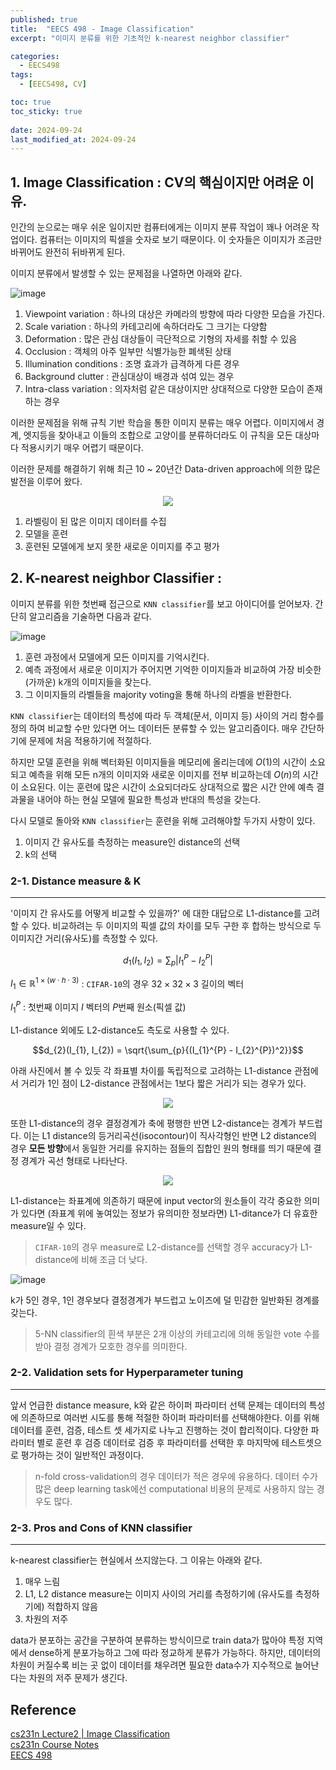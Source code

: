 ```yaml
---
published: true
title:  "EECS 498 - Image Classification"
excerpt: "이미지 분류를 위한 기초적인 k-nearest neighbor classifier"

categories:
  - EECS498
tags:
  - [EECS498, CV]

toc: true
toc_sticky: true
 
date: 2024-09-24
last_modified_at: 2024-09-24
---
```

## 1. Image Classification : CV의 핵심이지만 어려운 이유.
인간의 눈으로는 매우 쉬운 일이지만 컴퓨터에게는 이미지 분류 작업이 꽤나 어려운 작업이다. 컴퓨터는 이미지의 픽셀을 숫자로 보기 때문이다. 이 숫자들은 이미지가 조금만 바뀌어도 완전히 뒤바뀌게 된다.      


이미지 분류에서 발생할 수 있는 문제점을 나열하면 아래와 같다.

![image](https://cs231n.github.io/assets/challenges.jpeg)

1. Viewpoint variation : 하나의 대상은 카메라의 방향에 따라 다양한 모습을 가진다.
2. Scale variation : 하나의 카테고리에 속하더라도 그 크기는 다양함
3. Deformation : 많은 관심 대상들이 극단적으로 기형의 자세를 취할 수 있음
4. Occlusion : 객체의 아주 일부만 식별가능한 폐색된 상태
5. Illumination conditions : 조명 효과가 급격하게 다른 경우
6. Background clutter : 관심대상이 배경과 섞여 있는 경우
7. Intra-class variation : 의자처럼 같은 대상이지만 상대적으로 다양한 모습이 존재하는 경우
  

이러한 문제점을 위해 규칙 기반 학습을 통한 이미지 분류는 매우 어렵다.
이미지에서 경계, 엣지등을 찾아내고 이들의 조합으로 고양이를 분류하더라도 이 규칙을 모든 대상마다 적용시키기 매우 어렵기 때문이다. 

이러한 문제를 해결하기 위해 최근 10 ~ 20년간 Data-driven approach에 의한 많은 발전을 이루어 왔다.

<div align = "center">
<img src ="https://github.com/user-attachments/assets/98416ff5-d6f4-43b2-8266-e8991a761a92">
</div>

1. 라벨링이 된 많은 이미지 데이터를 수집
2. 모델을 훈련
3. 훈련된 모델에게 보지 못한 새로운 이미지를 주고 평가


## 2. K-nearest neighbor Classifier : 

이미지 분류를 위한 첫번째 접근으로 `KNN classifier`를 보고 아이디어를 얻어보자.
간단히 알고리즘을 기술하면 다음과 같다.

![image](https://github.com/user-attachments/assets/60682827-7106-4b64-a6b2-5d777fe43a37)


1. 훈련 과정에서 모델에게 모든 이미지를 기억시킨다.
2. 예측 과정에서 새로운 이미지가 주어지면 기억한 이미지들과 비교하여 가장 비슷한(가까운) k개의 이미지들을 찾는다.
3. 그 이미지들의 라벨들을 majority voting을 통해 하나의 라벨을 반환한다.

`KNN classifier`는 데이터의 특성에 따라 두 객체(문서, 이미지 등) 사이의 거리 함수를 정의 하여 비교할 수만 있다면 어느 데이터든 분류할 수 있는 알고리즘이다. 매우 간단하기에 문제에 처음 적용하기에 적절하다.  

하지만 모델 훈련을 위해 벡터화된 이미지들을 메모리에 올리는데에 $O(1)$의 시간이 소요되고 예측을 위해 모든 n개의 이미지와 새로운 이미지를 전부 비교하는데 $O(n)$의 시간이 소요된다. 이는 훈련에 많은 시간이 소요되더라도 상대적으로 짧은 시간 안에 예측 결과물을 내어야 하는 현실 모델에 필요한 특성과 반대의 특성을 갖는다.  

다시 모델로 돌아와 `KNN classifier`는 훈련을 위해 고려해야할 두가지 사항이 있다.
1. 이미지 간 유사도를 측정하는 measure인 distance의 선택
2. k의 선택


### 2-1. Distance measure & K
---
'이미지 간 유사도를 어떻게 비교할 수 있을까?' 에 대한 대답으로 L1-distance를 고려할 수 있다. 비교하려는 두 이미지의 픽셀 값의 차이를 모두 구한 후 합하는 방식으로 두 이미지간 거리(유사도)를 측정할 수 있다.  


$$d_{1}(I_{1}, I_{2}) = \sum_{p}{|I_{1}^{P} - I_{2}^{P} |}$$

$I_{1} \in \mathbb{R}^{1\times  (w \cdot h \cdot 3)}$ : `CIFAR-10`의 경우 $32\times 32\times 3$ 길이의 벡터  

$I_{1}^{P}$ : 첫번째 이미지 $I$ 벡터의 $P$번째 원소(픽셀 값)  
  
    
L1-distance 외에도 L2-distance도 측도로 사용할 수 있다.

$$d_{2}(I_{1}, I_{2}) = \sqrt{\sum_{p}{(I_{1}^{P} - I_{2}^{P})^2}}$$


아래 사진에서 볼 수 있듯 각 좌표별 차이를 독립적으로 고려하는 L1-distance 관점에서 거리가 1인 점이 L2-distance 관점에서는 1보다 짧은 거리가 되는 경우가 있다.  

<div align = "center">
<img src="https://github.com/user-attachments/assets/12a7ec6d-4d5a-4b1d-a0ca-7c38f7cde787">
</div>  

또한 L1-distance의 경우 결정경계가 축에 평행한 반면 L2-distance는 경계가 부드럽다. 이는 L1 distance의 등거리곡선(isocontour)이 직사각형인 반면 L2 distance의 경우 **모든 방향**에서 동일한 거리를 유지하는 점들의 집합인 원의 형태를 띄기 때문에 결정 경계가 곡선 형태로 나타난다.    
  

<div align = "center">
  <img src = "https://github.com/user-attachments/assets/f2931aa1-a71c-4eb8-b74f-0de1d4c9ede9">
</div>  
  
  L1-distance는 좌표계에 의존하기 때문에 input vector의 원소들이 각각 중요한 의미가 있다면 (좌표계 위에 놓여있는 정보가 유의미한 정보라면) L1-ditance가 더 유효한 measure일 수 있다. 

> `CIFAR-10`의 경우 measure로 L2-distance를 선택할 경우 accuracy가 L1-distance에 비해 조금 더 낮다.

![image](https://cs231n.github.io/assets/knn.jpeg)

k가 5인 경우, 1인 경우보다 결정경계가 부드럽고 노이즈에 덜 민감한 일반화된 경계를 갖는다.
> 5-NN classifier의 흰색 부분은 2개 이상의 카테고리에 의해 동일한 vote 수를 받아 결정 경계가 모호한 경우를 의미한다.


### 2-2. Validation sets for Hyperparameter tuning
---

앞서 언급한 distance measure, k와 같은 하이퍼 파라미터 선택 문제는 데이터의 특성에 의존하므로 여러번 시도를 통해 적절한 하이퍼 파라미터를 선택해야한다.
이를 위해 데이터를 훈련, 검증, 테스트 셋 세가지로 나누고 진행하는 것이 합리적이다. 
다양한 파라미터 별로 훈련 후 검증 데이터로 검증 후 파라미터를 선택한 후 마지막에 테스트셋으로 평가하는 것이 일반적인 과정이다.

>n-fold cross-validation의 경우 데이터가 적은 경우에 유용하다. 데이터 수가 많은 deep learning task에선 computational 비용의 문제로 사용하지 않는 경우도 많다.

### 2-3. Pros and Cons of KNN classifier
---

k-nearest classifier는 현실에서 쓰지않는다. 그 이유는 아래와 같다.
1. 매우 느림
2. L1, L2 distance measure는 이미지 사이의 거리를 측정하기에 (유사도를 측정하기에) 적합하지 않음
3. 차원의 저주

data가 분포하는 공간을 구분하여 분류하는 방식이므로 train data가 많아야 특정 지역에서 dense하게 분포가능하고 그에 따라 정교하게 분류가 가능하다. 하지만, 데이터의 차원이 커질수록 비는 곳 없이 데이터를 채우려면 필요한 data수가 지수적으로 늘어난다는 차원의 저주 문제가 생긴다.




## Reference 
[cs231n Lecture2 | Image Classification](https://www.youtube.com/watch?v=OoUX-nOEjG0&list=PL3FW7Lu3i5JvHM8ljYj-zLfQRF3EO8sYv&index=2)  
[cs231n Course Notes](https://cs231n.github.io/)  
[EECS 498](https://web.eecs.umich.edu/~justincj/teaching/eecs498/FA2019/schedule.html)





